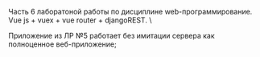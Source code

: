 
Часть 6 лаборатоной работы по дисциплине web-программирование. \
Vue js + vuex + vue router + djangoREST. \

Приложение из ЛР №5 работает без имитации сервера как полноценное веб-приложение;

